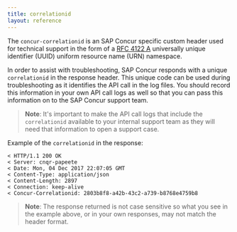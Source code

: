 ```yaml
---
title: correlationid
layout: reference
---
```


The `concur-correlationid` is an SAP Concur specific custom header used for technical support in the form of a [RFC 4122 A](https://tools.ietf.org/html/rfc4122) universally unique identifier (UUID) uniform resource name (URN) namespace.

In order to assist with troubleshooting, SAP Concur responds with a unique `correlationid` in the response header. This unique code can be used during troubleshooting as it identifies the API call in the log files. You should record this information in your own API call logs as well so that you can pass this information on to the SAP Concur support team.

> **Note**: It's important to make the API call logs that include the `correlationid` available to your internal support team as they will need that information to open a support case.

Example of the `correlationid` in the response:

```
< HTTP/1.1 200 OK
< Server: cnqr-papeete
< Date: Mon, 04 Dec 2017 22:07:05 GMT
< Content-Type: application/json
< Content-Length: 2897
< Connection: keep-alive
< Concur-Correlationid: 2803b8f8-a42b-43c2-a739-b8768e4759b8
```
> **Note**: The response returned is not case sensitive so what you see in the example above, or in your own responses, may not match the header format.
